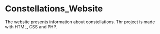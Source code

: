 # Constellations_Website

The website presents information about constellations. Thr project is made with HTML, CSS and PHP.
